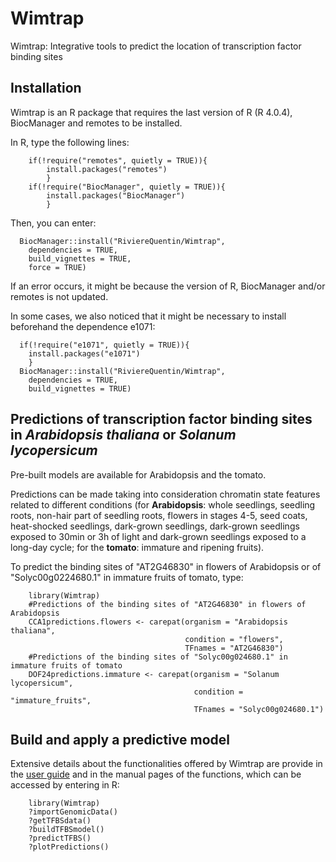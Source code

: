 # Wimtrap

Wimtrap: Integrative tools to predict the location of transcription factor binding sites

## Installation

Wimtrap is an R package that requires the last version of R (R 4.0.4), BiocManager and remotes to be installed. 

In R, type the following lines:
```
    if(!require("remotes", quietly = TRUE)){  
        install.packages("remotes")
        }
    if(!require("BiocManager", quietly = TRUE)){  
        install.packages("BiocManager")
        }
 ```
  
Then, you can enter:
```
  BiocManager::install("RiviereQuentin/Wimtrap",                     
    dependencies = TRUE,                     
    build_vignettes = TRUE,
    force = TRUE)
````

If an error occurs, it might be because the version of R, BiocManager and/or remotes is not updated. 

In some cases, we also noticed that it might be necessary to install beforehand the dependence e1071:

```
  if(!require("e1071", quietly = TRUE)){  
    install.packages("e1071")
    }
  BiocManager::install("RiviereQuentin/Wimtrap",                     
    dependencies = TRUE,                     
    build_vignettes = TRUE)
```
## Predictions of transcription factor binding sites in *Arabidopsis thaliana* or *Solanum lycopersicum*

Pre-built models are available for Arabidopsis and the tomato. 

Predictions can be made taking into consideration chromatin state features related to different conditions (for **Arabidopsis**: whole seedlings, seedling roots, non-hair part of seedling roots, flowers in stages 4-5, seed coats, heat-shocked seedlings, dark-grown seedlings, dark-grown seedlings exposed to 30min or 3h of light and dark-grown seedlings exposed to a long-day cycle; for the **tomato**: immature and ripening fruits).

To predict the binding sites of "AT2G46830" in flowers of Arabidopsis or of "Solyc00g0224680.1" in immature fruits of tomato, type:

```
    library(Wimtrap)
    #Predictions of the binding sites of "AT2G46830" in flowers of Arabidopsis
    CCA1predictions.flowers <- carepat(organism = "Arabidopsis thaliana",
                                       condition = "flowers",
                                       TFnames = "AT2G46830")
    #Predictions of the binding sites of "Solyc00g024680.1" in immature fruits of tomato
    DOF24predictions.immature <- carepat(organism = "Solanum lycopersicum",
                                         condition = "immature_fruits",
                                         TFnames = "Solyc00g024680.1")
```

## Build and apply a predictive model

Extensive details about the functionalities offered by Wimtrap are provide in the [user guide](http://lpgmp.ulb.be/wp-content/uploads/2021/02/Wimtrap.pdf) and in the manual pages of the functions, which can be accessed by entering in R:

```
    library(Wimtrap)
    ?importGenomicData()
    ?getTFBSdata()
    ?buildTFBSmodel()
    ?predictTFBS()
    ?plotPredictions()
```

